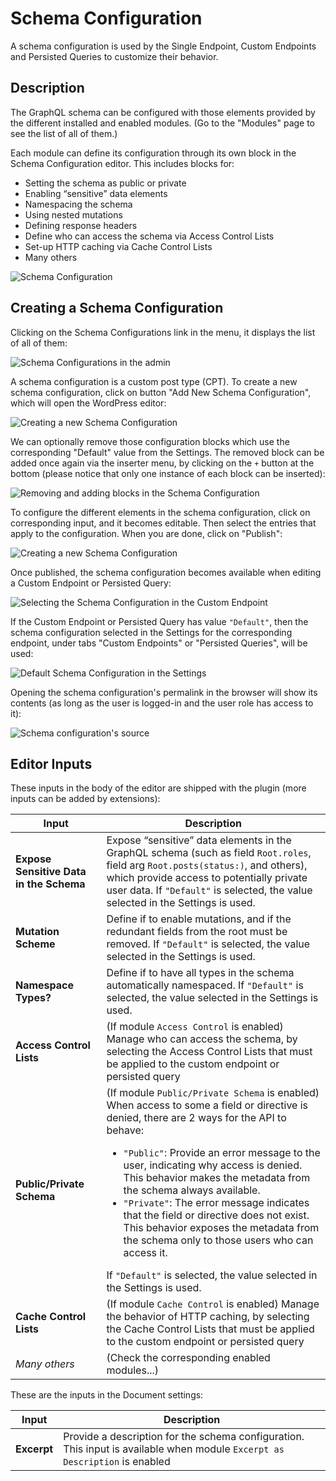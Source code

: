 # Schema Configuration

A schema configuration is used by the Single Endpoint, Custom Endpoints and Persisted Queries to customize their behavior.

## Description

The GraphQL schema can be configured with those elements provided by the different installed and enabled modules. (Go to the "Modules" page to see the list of all of them.)

Each module can define its configuration through its own block in the Schema Configuration editor. This includes blocks for:

- Setting the schema as public or private
- Enabling “sensitive” data elements
- Namespacing the schema
- Using nested mutations
- Defining response headers
- Define who can access the schema via Access Control Lists
- Set-up HTTP caching via Cache Control Lists
- Many others

![Schema Configuration](../../images/schema-configuration.webp)

## Creating a Schema Configuration

Clicking on the Schema Configurations link in the menu, it displays the list of all of them:

<div class="img-width-1024" markdown=1>

![Schema Configurations in the admin](../../images/schema-configurations-page.webp)

</div>

A schema configuration is a custom post type (CPT). To create a new schema configuration, click on button "Add New Schema Configuration", which will open the WordPress editor:

<div class="img-width-1024" markdown=1>

![Creating a new Schema Configuration](../../images/new-schema-configuration.webp)

</div>

We can optionally remove those configuration blocks which use the corresponding "Default" value from the Settings. The removed block can be added once again via the inserter menu, by clicking on the `+` button at the bottom (please notice that only one instance of each block can be inserted):

<div class="img-width-1024" markdown=1>

![Removing and adding blocks in the Schema Configuration](../../images/schema-configuration-removing-and-adding-blocks.gif)

</div>

To configure the different elements in the schema configuration, click on corresponding input, and it becomes editable. Then select the entries that apply to the configuration. When you are done, click on "Publish":

<div class="img-width-1024" markdown=1>

![Creating a new Schema Configuration](../../images/editing-schema-configuration.gif)

</div>

Once published, the schema configuration becomes available when editing a Custom Endpoint or Persisted Query:

<div class="img-width-1024" markdown=1>

![Selecting the Schema Configuration in the Custom Endpoint](../../images/schema-configuration-in-custom-endpoint.webp)

</div>

If the Custom Endpoint or Persisted Query has value `"Default"`, then the schema configuration selected in the Settings for the corresponding endpoint, under tabs "Custom Endpoints" or "Persisted Queries", will be used:

<div class="img-width-1024" markdown=1>

![Default Schema Configuration in the Settings](../../images/settings-default-schema-configuration-for-custom-endpoints.webp)

</div>

Opening the schema configuration's permalink in the browser will show its contents (as long as the user is logged-in and the user role has access to it):

<div class="img-width-1024" markdown=1>

![Schema configuration's source](../../images/schema-configuration-source.webp)

</div>

## Editor Inputs

These inputs in the body of the editor are shipped with the plugin (more inputs can be added by extensions):

<table>
<thead>
<tr>
    <th>Input</th>
    <th>Description</th>
</tr>
</thead>
<tbody>
<tr>
    <td><strong>Expose Sensitive Data in the Schema</strong></td>
    <td>Expose “sensitive” data elements in the GraphQL schema (such as field <code>Root.roles</code>, field arg <code>Root.posts(status:)</code>, and others), which provide access to potentially private user data. If <code>"Default"</code> is selected, the value selected in the Settings is used.</td>
</tr>
<tr>
    <td><strong>Mutation Scheme</strong></td><td>Define if to enable mutations, and if the redundant fields from the root must be removed. If <code>"Default"</code> is selected, the value selected in the Settings is used.</td>
</tr>
<tr>
    <td><strong>Namespace Types?</strong></td><td>Define if to have all types in the schema automatically namespaced. If <code>"Default"</code> is selected, the value selected in the Settings is used.</td>
</tr>
<tr>
    <td><strong>Access Control Lists</strong></td>
    <td>(If module <code>Access Control</code> is enabled) Manage who can access the schema, by selecting the Access Control Lists that must be applied to the custom endpoint or persisted query</td>
</tr>
<tr>
    <td><strong>Public/Private Schema</strong></td>
    <td>(If module <code>Public/Private Schema</code> is enabled) When access to some a field or directive is denied, there are 2 ways for the API to behave:<ul><li><code>"Public"</code>: Provide an error message to the user, indicating why access is denied. This behavior makes the metadata from the schema always available.</li><li><code>"Private"</code>: The error message indicates that the field or directive does not exist. This behavior exposes the metadata from the schema only to those users who can access it.</li></ul>If <code>"Default"</code> is selected, the value selected in the Settings is used.</td>
</tr>
<tr>
    <td><strong>Cache Control Lists</strong></td>
    <td>(If module <code>Cache Control</code> is enabled) Manage the behavior of HTTP caching, by selecting the Cache Control Lists that must be applied to the custom endpoint or persisted query</td>
</tr>
<tr>
    <td><em>Many others</em></td>
    <td>(Check the corresponding enabled modules...)</td>
</tr>
</tbody>
</table>

These are the inputs in the Document settings:

| Input | Description |
| --- | --- |
| **Excerpt** | Provide a description for the schema configuration.<br/>This input is available when module `Excerpt as Description` is enabled |
